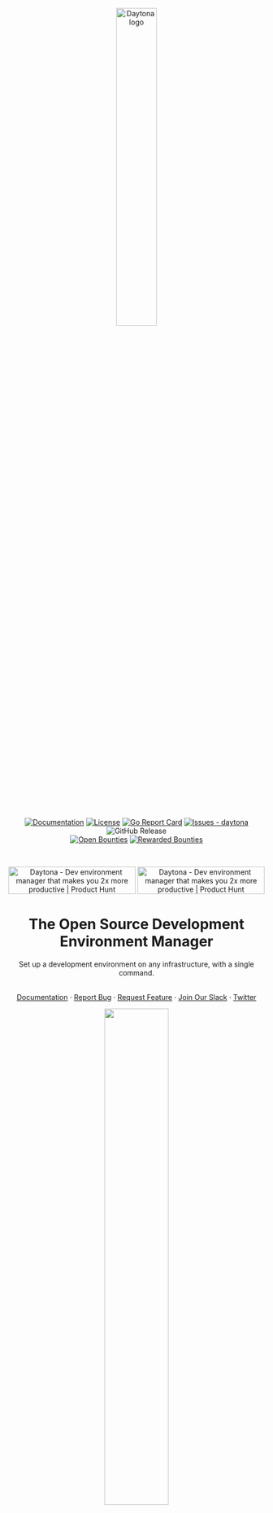 <br>

<div align="center">
  <picture>
    <source media="(prefers-color-scheme: dark)" srcset="https://github.com/daytonaio/daytona/raw/main/assets/images/Daytona-logotype-white.png">
    <img alt="Daytona logo" src="https://github.com/daytonaio/daytona/raw/main/assets/images/Daytona-logotype-black.png" width="40%">
  </picture>
</div>

<br>

<div align="center">

[![Documentation](https://img.shields.io/github/v/release/daytonaio/docs?label=Docs&color=23cc71)](https://www.daytona.io/docs)
[![License](https://img.shields.io/badge/License-Apache--2.0-blue)](#license)
[![Go Report Card](https://goreportcard.com/badge/github.com/daytonaio/daytona)](https://goreportcard.com/report/github.com/daytonaio/daytona)
[![Issues - daytona](https://img.shields.io/github/issues/daytonaio/daytona)](https://github.com/daytonaio/daytona/issues)
![GitHub Release](https://img.shields.io/github/v/release/daytonaio/daytona)
<br>
[![Open Bounties](https://img.shields.io/endpoint?url=https%3A%2F%2Fconsole.algora.io%2Fapi%2Fshields%2Fdaytonaio%2Fbounties%3Fstatus%3Dopen)](https://console.algora.io/org/daytonaio/bounties?status=open)
[![Rewarded Bounties](https://img.shields.io/endpoint?url=https%3A%2F%2Fconsole.algora.io%2Fapi%2Fshields%2Fdaytonaio%2Fbounties%3Fstatus%3Dcompleted)](https://console.algora.io/org/daytonaio/bounties?status=completed)

<br>

<a href="https://www.producthunt.com/posts/daytona?utm_source=badge-top-post-badge&utm_medium=badge&utm_souce=badge-daytona" target="_blank"><img src="https://api.producthunt.com/widgets/embed-image/v1/top-post-badge.svg?post_id=445392&theme=light&period=daily" alt="Daytona - Dev&#0032;environment&#0032;manager&#0032;that&#0032;makes&#0032;you&#0032;2x&#0032;more&#0032;productive | Product Hunt" style="width: 250px; height: 54px;" width="250" height="54" /></a>
<a href="https://www.producthunt.com/posts/daytona?utm_source=badge-top-post-topic-badge&utm_medium=badge&utm_souce=badge-daytona" target="_blank"><img src="https://api.producthunt.com/widgets/embed-image/v1/top-post-topic-badge.svg?post_id=445392&theme=light&period=weekly&topic_id=267" alt="Daytona - Dev&#0032;environment&#0032;manager&#0032;that&#0032;makes&#0032;you&#0032;2x&#0032;more&#0032;productive | Product Hunt" style="width: 250px; height: 54px;" width="250" height="54" /></a>

</div>

<h1 align="center">The Open Source Development Environment Manager</h1>
<div align="center">
Set up a development environment on any infrastructure, with a single command.
</div>
</br>

<p align="center">
    <a href="https://www.daytona.io/docs">Documentation</a>
    ·
    <a href="https://github.com/daytonaio/daytona/issues/new?assignees=&labels=bug&projects=&template=bug_report.md&title=%F0%9F%90%9B+Bug+Report%3A+">Report Bug</a>
    ·
    <a href="https://github.com/daytonaio/daytona/issues/new?assignees=&labels=enhancement&projects=&template=feature_request.md&title=%F0%9F%9A%80+Feature%3A+">Request Feature</a>
    ·
  <a href="https://go.daytona.io/slack">Join Our Slack</a>
    ·
    <a href="https://twitter.com/daytonaio">Twitter</a>
  </p>

<div align="center"><img src="https://github.com/daytonaio/daytona/raw/main/assets/images/daytona_demo.gif" width="50%" ></div>

## Features

- **Single Command**: Activate a fully configured development environment with a single command.
- **Runs everywhere**: spin up your development environment on any machine — whether it's local, remote, cloud-based, physical server, or a VM & any architecture x86 or ARM.
- **Configuration File Support**: Initially support for [dev container](https://containers.dev/), ability to expand to DevFile, Nix & Flox (Contributions welcome here!).
- **Prebuilds System**: Drastically improve environment setup times (Contributions welcome here!).
- **IDE Support** : Seamlessly supports [VS Code](https://github.com/microsoft/vscode) & [JetBrains](https://www.jetbrains.com/remote-development/gateway/) locally, ready to use without configuration. Includes a built-in Web IDE for added convenience.
- **Git Provider Integration**: GitHub, GitLab, Bitbucket, Bitbucket Server, Gitea, Gitness, Azure DevOps, AWS CodeCommit, Gogs & Gitee can be connected, allowing easy repo branch or PR pull and commit back from the targets.
- **Multiple Project Targets**: Support for multiple project repositories in the same target, making it easy to develop using a micro-service architecture.
- **Reverse Proxy Integration**: Enable collaboration and streamline feedback loops by leveraging reverse proxy functionality. Access preview ports and the Web IDE seamlessly, even behind firewalls.
- **Extensibility**: Enable extensibility with plugin or provider development. Moreover, in any dynamic language, not just Go (Contributions welcome here!).
- **Security**: Automatically creates a VPN connection between the client machine and the development environment, ensuring a fully secure connection.
- **All Ports**: The VPN connection enables access to all ports on the development environments, removing the need to setup port forwards over SSH connection.
- **Works on my Machine**: Never experience it again.

## Quick Start

### Mac / Linux

```bash
curl -sfL https://download.daytona.io/daytona/install.sh | sudo bash && daytona server -y && daytona
```

### Windows

<details>
<summary>Windows PowerShell</summary>
This command downloads and installs Daytona and runs the Daytona Server:

```pwsh
$architecture = if ($env:PROCESSOR_ARCHITECTURE -eq "AMD64") { "amd64" } else { "arm64" }
md -Force "$Env:APPDATA\bin\daytona"; [System.Net.ServicePointManager]::SecurityProtocol = [System.Net.SecurityProtocolType]'Tls,Tls11,Tls12';
Invoke-WebRequest -URI "https://download.daytona.io/daytona/latest/daytona-windows-$architecture.exe" -OutFile "$Env:APPDATA\bin\daytona\daytona.exe";
$env:Path += ";" + $Env:APPDATA + "\bin\daytona"; [Environment]::SetEnvironmentVariable("Path", $env:Path, [System.EnvironmentVariableTarget]::User);
daytona serve;
```

</details>

### Create your first dev environment by opening a new terminal, and running:

```bash
daytona create
```

**Start coding.**

---

</br>

## Why Daytona?

Daytona is a radically simple open source development environment manager.

Setting up development environments has become increasingly challenging over time, especially when aiming to set up remotely, where the complexity increases by an order of magnitude. The process is so complex that we've compiled a [comprehensive guide](https://www.daytona.io/dotfiles/diy-guide-to-transform-any-machine-into-a-codespace) detailing all the necessary steps to set one up—spanning **5,000 words**, **7 steps**, and requiring anywhere from 15 to **45 minutes**.

This complexity is unnecessary.

With Daytona, you need only to execute a single command: `daytona create`.

Daytona automates the entire process; provisioning the instance, interpreting and applying the configuration, setting up prebuilds, establishing a secure VPN connection, securely connecting your local or a Web IDE, and assigning a fully qualified domain name to the development environment for easy sharing and collaboration.

As a developer, you can immediately start focusing on what matters most—your code.

## Backstory

We spent most of our careers building cloud development environments. In 2009, we launched what was likely the first commercial [Cloud IDE](https://codeanywhere.com) project. At that time, technology was lacking, forcing us to develop everything from scratch—the IDE, the environment orchestrator, and almost everything else. A lot of people were interested, and over 2.5 million developers signed up! But we were too early, and we asked too much from our users to change how they worked.

Now, 15 years since its inception, we have noticed quite a few things. First, the technology we wished for back then exists now. Second, approximately 50% of developers work in remote dev environments, and third, and most importantly, setting up development environments has become more complex than ever, both locally and to a greater magnitude for remote.

So, we took everything we learned and decided to solve these issues once and for all as a fully open-source project. Our goal was to create a single binary that allows you to set up a development environment anywhere you wish, completely free, and finally fulfill the promise that many have attempted to make.

## Getting Started

### Requirements

Before starting the installation script, please go over all the necessary requirements:

- **Hardware Resources**: Depending on the project requirements, ensure your machine has sufficient resources. Minimum hardware specification is 1cpu, 2GB of RAM and 10GB of disk space.
- **Docker**: Ensure [Docker](https://www.docker.com/products/docker-desktop/) is installed and running.

### Installing Daytona

Daytona allows you to manage your Development Environments using the Daytona CLI. To install it, please execute the following command:

```bash
# Install Daytona into /usr/local/bin
curl -sf -L https://download.daytona.io/daytona/install.sh | sudo bash

# OR if you want to install Daytona to some other path where you don`t need sudo
# curl -sf -L https://download.daytona.io/daytona/install.sh | DAYTONA_PATH=/home/user/bin bash
```

<details open>
  <summary> Manual installation </summary>
  If you don't want to use the provided script, download the binary directly from the URL for your specific OS:

```bash
curl -sf -L https://download.daytona.io/daytona/latest/daytona-darwin-amd64 -o daytona
curl -sf -L https://download.daytona.io/daytona/latest/daytona-darwin-arm64 -o daytona
curl -sf -L https://download.daytona.io/daytona/latest/daytona-linux-amd64 -o daytona
curl -sf -L https://download.daytona.io/daytona/latest/daytona-linux-arm64 -o daytona
curl -sf -L https://download.daytona.io/daytona/latest/daytona-windows-amd64.exe -o daytona
curl -sf -L https://download.daytona.io/daytona/latest/daytona-windows-arm64.exe -o daytona
```

Make sure that path where `daytona` binary is downloaded is in your system PATH.

</details>

### Initializing Daytona

To initialize Daytona, follow these steps:

**1. Start the Daytona Server:**
This initiates the Daytona Server in daemon mode. Use the command:

```bash
daytona server
```

**2. Add Your Git Provider of Choice:**
Daytona supports GitHub, GitLab, Bitbucket, Bitbucket Server, Gitea, Gitness, AWS CodeCommit, Azure DevOps and Gogs. To add them to your profile, use the command:

```bash
daytona git-providers add

```

Follow the steps provided.

**3. Add Your Provider Target:**
This step is for choosing where to deploy Development Environments. By default, Daytona includes a Docker provider to spin up environments on your local machine. For remote development environments, use the command:

```bash
daytona target set
```

Following the steps this command adds SSH machines to your targets.

**4. Choose Your Default IDE:**
The default setting for Daytona is VS Code locally. If you prefer, you can switch to VS Code - Browser or any IDE from the JetBrains portfolio using the command:

```bash
daytona ide
```

Now that you have installed and initialized Daytona, you can proceed to setting up your development environments and start coding instantly.

### Creating Dev Environments

Creating development environments with Daytona is a straightforward process, accomplished with just one command:

```bash
daytona create
```

You can add the `--no-ide` flag if you don't wish to open the IDE immediately after creating the environment.

Upon executing this command, you will be prompted with two questions:

1. Choose the provider to decide where to create a dev environment.
2. Select or type the Git repository you wish to use to create a dev environment.

After making your selections, press enter, and Daytona will handle the rest. All that remains for you to do is to execute the following command to open your default IDE:

```bash
daytona code
```

This command opens your development environment in your preferred IDE, allowing you to start coding instantly.

### Stopping the Daytona Server:

```bash
daytona server stop
```

### Restarting the Daytona Server:

```bash
daytona server restart
```

## How to Extend Daytona

Daytona offers flexibility for extension through the creation of plugins and providers.

### Providers

Daytona is designed to be infrastructure-agnostic, capable of creating and managing development environments across various platforms. Providers are the components that encapsulate the logic for provisioning compute resources on a specific target platform. They allow for the configuration of different targets within a single provider, enabling, for instance, multiple AWS profiles within an AWS provider.

How does it work? When executing the `daytona create` command, Daytona communicates the environment details to the selected provider, which then provisions the necessary compute resources. Once provisioned, Daytona sets up the environment on these resources, allowing the user to interact with the environment seamlessly.

Providers are independent projects that adhere to the Daytona Provider interface. They can be developed in nearly any major programming language. More details coming soon.

### Plugins

Plugins enhance Daytona's core functionalities by adding new CLI commands, API methods, or services within the development environments. They offer configurable settings to tailor the plugin's behavior to the user's needs.

Similar to providers, plugins are independent projects that conform to the Daytona Plugin interface and can be developed in a wide range of programming languages. More details coming soon.

## Contributing To Daytona

We welcome contributions to Daytona! Whether you're fixing bugs, improving documentation, suggesting new features, or reporting issues, your help is greatly appreciated.

### Open Source Licensing

Daytona is Open Source under the [Apache License 2.0](LICENSE), and is the [copyright of its contributors](NOTICE).

If you would like to contribute to the software, you must:

1. **Read the Developer Certificate of Origin Version 1.1**

   Please review the [Developer Certificate of Origin Version 1.1](https://developercertificate.org/) to understand the contribution requirements.

2. **Sign all commits to the Daytona project**

   Ensure that all your commits are signed to comply with the Daytona project's contribution policies.

   This ensures that users, distributors, and other contributors can rely on all the software related to Daytona being contributed under the terms of the [Apache License 2.0](LICENSE). No contributions will be accepted without following this process.

### Ways to Contribute

### 1. Reporting Issues and Suggesting Features

Creating issues is a valuable way to contribute by reporting bugs, suggesting features, or improving documentation.

Before creating a new issue, search the existing issues [here](https://github.com/daytonaio/daytona/issues) to see if your concern has already been addressed.

- If no existing issue matches your contribution, follow these steps:
  1.  **Identify the Type of Issue**
      - **Bug Report:** If you encounter unexpected behavior or errors.
      - **Feature Request:** If you have an idea for a new feature or improvement.
      - **Documentation Improvement:** If you notice gaps or areas for improvement in the documentation.
  1.  **Create a new issue**
      - Navigate to Issues: Go to the Issues tab [here](https://github.com/daytonaio/daytona/issues).
      - Click on "New Issue": Choose the appropriate template (Bug Report, Feature Request, etc.) if available.
      - Fill Out the Issue Template: Provide a clear and concise description of the issue, including steps to reproduce (for bugs) or detailed feature descriptions.
      - Submit the Issue: Click "Submit new issue" to create the issue.
  1.  **Engage with the Community**
      - **Respond to Feedback:** Be prepared to provide additional information or clarification if maintainers or other contributors have questions.
      - **Collaborate on Solutions:** If you have ideas for resolving the issue, share them in the comments.

### 2. Contributing Code

If you're interested in contributing code to Daytona, follow these steps:

1. **Fork the Daytona repository**

   [Fork](https://github.com/daytonaio/daytona/fork) the GitHub repository to create your own copy of the repository.

1. **Add a GitHub provider (if not already registered)**
   Before creating your workspace, ensure that you have a GitHub provider registered. If not, run:

   ```bash
   daytona git-provider add
   ```

1. **Create a Workspace with Daytona**

   Use the Daytona CLI to create a workspace for your forked repository. Replace YOUR-FORK-URL with the URL of your forked repository.

   ```bash
   daytona create YOUR-FORK-URL
   ```

1. **Create a new branch**

   Once in the development container, create a new branch for your changes:

   ```bash
   git checkout -b my-new-feature
   ```

1. **Running Daytona in development mode**
   A `dtn` alias is automatically created inside the Workspace. You can use it to compile and run daytona.
   For example:

   ```bash
   dtn serve
   ```

1. **Make changes to the project**

   Prepare your changes and ensure your commits are descriptive. The document contains an optional commit template, if desired.

1. **Test your changes**

   Ensure to test your changes by running the project locally.
   Run the following command in the daytona root directory to run the tests:

   ```bash
   go test ./...
   ```

1. **Generate docs**

   Ensure to generate new docs after making command related changes, by running ./hack/generate-cli-docs.sh in the daytona root directory.

   ```bash
   ./hack/generate-cli-docs.sh
   ```

1. **Generate new API client**

   Ensure to generate a new API client after making changes related to the API spec.
   Run the following command in the daytona root directory:

   ```bash
   ./hack/swagger.sh
   ```

1. **Check for lint errors**

   Ensure that you have no lint errors. We use golangci-lint as our linter which is automatically installed.
   Run the following command in the daytona root directory to check for linting errors:

   ```bash
   golangci-lint run
   ```

1. **Sign off on your commits**

   Ensure that you sign off on all your commits to comply with the DCO v1.1. We have more details in [Prepare your changes](https://github.com/daytonaio/daytona/blob/main/PREPARING_YOUR_CHANGES.md).

   To sign off on your Git commits more easily, you can use the -s or --signoff option when making a commit. This adds a "Signed-off-by" line to your commit message automatically, which is required to comply with the DCO v1.1.

   Here's how you can do it:

   ```bash
   git commit -s -m "Your commit message"
   ```

   This command adds the necessary sign-off to your commit without needing to rebase later.

   If you've already made commits without the sign-off, you can add it retrospectively by rebasing:

   ```bash
   git rebase HEAD~1 --signoff
   git push --force-with-lease origin my-new-feature
   ```

1. **Push your changes and create a pull request**

   Push your changes to your forked repository and create a pull request from your branch in your forked repository to the main Daytona repository.
   If you're new to GitHub, read about [pull requests](https://help.github.com/articles/about-pull-requests/). You are welcome to submit your pull request for commentary or review before it is complete by creating a [draft pull request](https://help.github.com/en/articles/about-pull-requests#draft-pull-requests). Please include specific questions or items you'd like feedback on.

1. **Wait for review**

   A Daytona team member will take a look at your PR and either merge, comment, and/or assign someone for review.

## License

This repository contains Daytona, covered under the [Apache License 2.0](LICENSE), except where noted (any Daytona logos or trademarks are not covered under the Apache License, and should be explicitly noted by a LICENSE file.)

Daytona is a product produced from this open source software, exclusively by Daytona Platforms, Inc. It is distributed under our commercial terms.

Others are allowed to make their own distribution of the software, but they cannot use any of the Daytona trademarks, cloud services, etc.

We explicitly grant permission for you to make a build that includes our trademarks while developing Daytona itself. You may not publish or share the build, and you may not use that build to run Daytona for any other purpose.

You can read more in our [packinging guidelines](PACKAGING.md).

## Code of Conduct

This project has adapted the Code of Conduct from the [Contributor Covenant](https://www.contributor-covenant.org/). For more information see the [Code of Conduct](CODE_OF_CONDUCT.md) or contact [codeofconduct@daytona.io.](mailto:codeofconduct@daytona.io) with any additional questions or comments.

## Questions

For more information on how to use and develop Daytona, talk to us on
[Slack](https://go.daytona.io/slack).
